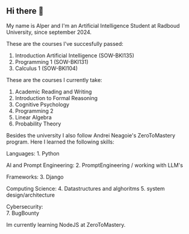 ## Hi there 👋

My name is Alper and I'm an Artificial Intelligence Student at Radboud University, since september 2024. 

These are the courses I've succesfully passed:
  1. Introduction Artificial Intelligence (SOW-BKI135)
  2. Programming 1 (SOW-BKI131)
  3. Calculus 1 (SOW-BKI104)

These are the courses I currently take:
1. Academic Reading and Writing
2. Introduction to Formal Reasoning
3. Cognitive Psychology
4. Programming 2
5. Linear Algebra
6. Probability Theory


Besides the university I also follow Andrei Neagoie's ZeroToMastery program. Here I learned the following skills:

Languages:
	1. Python

AI and Prompt Engineering:
	2. PromptEngineering / working with LLM's
  
Frameworks:
	3. Django
  
Computing Science:
	4. Datastructures and alghoritms
	 5. system design/architecture 
  
Cybersecurity:	
	7. BugBounty

Im currently learning NodeJS at ZeroToMastery.

<!--
**Appie0904/appie0904** is a ✨ _special_ ✨ repository because its `README.md` (this file) appears on your GitHub profile.

Here are some ideas to get you started:

- 🔭 I’m currently working on ...
- 🌱 I’m currently learning ...
- 👯 I’m looking to collaborate on ...
- 🤔 I’m looking for help with ...
- 💬 Ask me about ...
- 📫 How to reach me: ...
- 😄 Pronouns: ...
- ⚡ Fun fact: ...
-->
